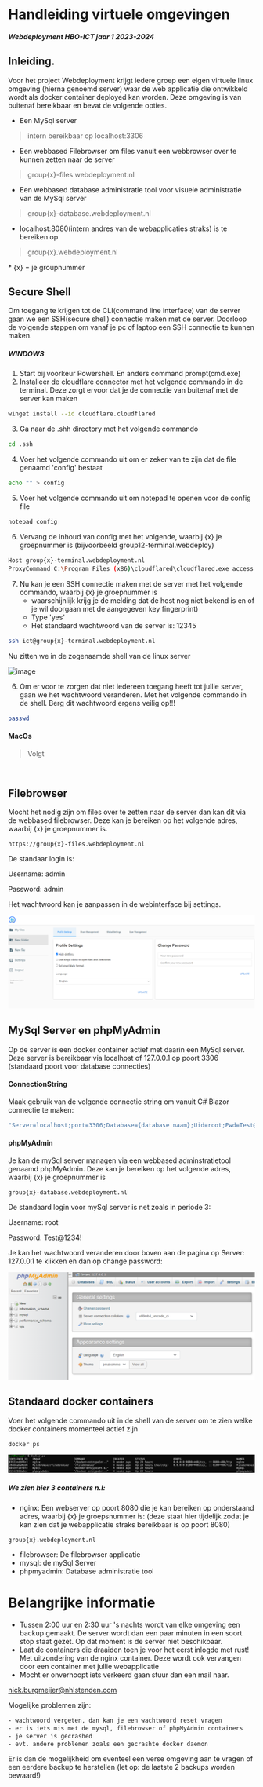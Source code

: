 # Handleiding virtuele omgevingen
##### Webdeployment HBO-ICT jaar 1 2023-2024

## Inleiding.

Voor het project Webdeployment krijgt iedere groep een eigen virtuele linux omgeving (hierna genoemd server) waar de web applicatie die ontwikkeld wordt als docker container deployed kan worden. 
Deze omgeving is van buitenaf bereikbaar en bevat de volgende opties.

-	Een MySql server 
> intern bereikbaar op localhost:3306
-	Een webbased Filebrowser om files vanuit een webbrowser over te kunnen zetten naar de server
> group{x}-files.webdeployment.nl
-	Een webbased database administratie tool voor visuele administratie van de MySql server
> group{x}-database.webdeployment.nl
-  localhost:8080(intern andres van de webapplicaties straks) is te bereiken op
>group{x}.webdeployment.nl

\* {x} = je groupnummer

## Secure Shell

Om toegang te krijgen tot de CLI(command line interface) van de server gaan we een SSH(secure shell) connectie maken met de server.
Doorloop de volgende stappen om vanaf je pc of laptop een SSH connectie te kunnen maken.

##### WINDOWS

1. Start bij voorkeur Powershell. En anders command prompt(cmd.exe)
2. Installeer de cloudflare connector met het volgende commando in de terminal. Deze zorgt ervoor dat je de connectie van buitenaf met de server kan maken
```sh
winget install --id cloudflare.cloudflared
```

3. Ga naar de .shh directory met het volgende commando
```sh
cd .ssh
```

4. Voer het volgende commando uit om er zeker van te zijn dat de file genaamd 'config' bestaat
```sh
echo "" > config
```

5. Voer het volgende commando uit om notepad te openen voor de config file 
```sh
notepad config
```

6. Vervang de inhoud van config met het volgende, waarbij {x} je groepnummer is (bijvoorbeeld group12-terminal.webdeploy)
```sh
Host group{x}-terminal.webdeployment.nl
ProxyCommand C:\Program Files (x86)\cloudflared\cloudflared.exe access ssh --hostname %h
```

7. Nu kan je een SSH connectie maken met de server met het volgende commando, waarbij {x} je groepnummer is
   - waarschijnlijk krijg je de melding dat de host nog niet bekend is en of je wil doorgaan met de aangegeven key fingerprint)
   - Type 'yes'
   - Het standaard wachtwoord van de server is: 12345
   
```sh
ssh ict@group{x}-terminal.webdeployment.nl
```

Nu zitten we in de zogenaamde shell van de linux server

![image](https://github.com/nburgmeijer/Webdeployment-jaar1-23-24/assets/31646458/2f360baa-bdcb-41f7-9f7d-9392847aba0c)

6. Om er voor te zorgen dat niet iedereen toegang heeft tot jullie server, gaan we het wachtwoord veranderen. Met het volgende commando in de shell. Berg dit wachtwoord ergens veilig op!!!
```sh
passwd
```

#### MacOs
>Volgt

<br/>

## Filebrowser

Mocht het nodig zijn om files over te zetten naar de server dan kan dit via de webbased filebrowser.
Deze kan je bereiken op het volgende adres, waarbij {x} je groepnummer is.
```
https://group{x}-files.webdeployment.nl
```

De standaar login is:

Username: admin

Password: admin

Het wachtwoord kan je aanpassen in de webinterface bij settings.

![alt text](image.png)

## MySql Server en phpMyAdmin

Op de server is een docker container actief met daarin een MySql server. Deze server is bereikbaar via localhost of 127.0.0.1 op poort 3306 (standaard poort voor database connecties)

#### ConnectionString
Maak gebruik van de volgende connectie string om vanuit C# Blazor connectie te maken:

```csharp
"Server=localhost;port=3306;Database={database naam};Uid=root;Pwd=Test@1234!"
```

#### phpMyAdmin
Je kan de mySql server managen via een webbased adminstratietool genaamd phpMyAdmin.
Deze kan je bereiken op het volgende adres, waarbij {x} je groepnummer is
```
group{x}-database.webdeployment.nl
```

De standaard login voor mySql server is net zoals in periode 3:

Username: root

Password: Test@1234!

Je kan het wachtwoord veranderen door boven aan de pagina op Server: 127.0.0.1 te klikken en dan op change password:

![alt text](image-2.png)

## Standaard docker containers

Voer het volgende commando uit in de shell van de server om te zien welke docker containers momenteel actief zijn

```
docker ps
```
![alt text](image-1.png)


##### We zien hier 3 containers n.l:

- nginx: Een webserver op poort 8080 die je kan bereiken op onderstaand adres, waarbij {x} je groepsnummer is:
(deze staat hier tijdelijk zodat je kan zien dat je webapplicatie straks bereikbaar is op poort 8080)
```
group{x}.webdeployment.nl 
```
- filebrowser: De filebrowser applicatie
- mysql: de mySql Server
- phpmyadmin: Database administratie tool

# Belangrijke informatie

- Tussen 2:00 uur en 2:30 uur 's nachts wordt van elke omgeving een backup gemaakt. De server wordt dan een paar minuten in een soort stop staat gezet. Op dat moment is de server niet beschikbaar.
- Laat de containers die draaiden toen je voor het eerst inlogde met rust! Met uitzondering van de nginx container. Deze wordt ook vervangen door een container met jullie webapplicatie
- Mocht er onverhoopt iets verkeerd gaan stuur dan een mail naar. 

nick.burgmeijer@nhlstenden.com

Mogelijke problemen zijn:

    - wachtwoord vergeten, dan kan je een wachtwoord reset vragen
    - er is iets mis met de mysql, filebrowser of phpMyAdmin containers
    - je server is gecrashed
    - evt. andere problemen zoals een gecrashte docker daemon

Er is dan de mogelijkheid om eventeel een verse omgeving aan te vragen of een eerdere backup te herstellen (let op: de laatste 2 backups worden bewaard!)
